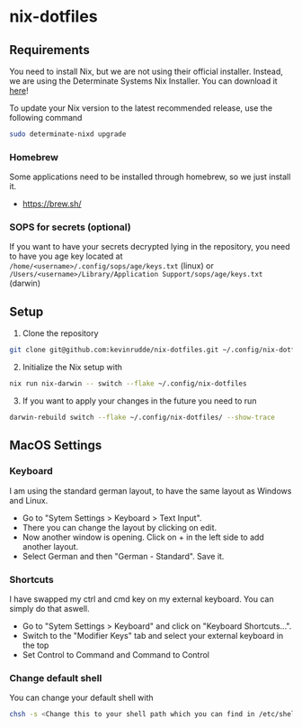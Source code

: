 # nix-dotfiles

## Requirements

You need to install Nix, but we are not using their official installer. Instead, we are using the Determinate Systems Nix Installer. You can download it [here](https://install.determinate.systems/determinate-pkg/stable/Universal)!

To update your Nix version to the latest recommended release, use the following command
```bash
sudo determinate-nixd upgrade
```

### Homebrew

Some applications need to be installed through homebrew, so we just install it.
* https://brew.sh/

### SOPS for secrets (optional)
If you want to have your secrets decrypted lying in the repository, you need to have you age key located at `/home/<username>/.config/sops/age/keys.txt` (linux) or `/Users/<username>/Library/Application Support/sops/age/keys.txt` (darwin)

## Setup

1. Clone the repository
```bash
git clone git@github.com:kevinrudde/nix-dotfiles.git ~/.config/nix-dotfiles
```

2. Initialize the Nix setup with
```bash
nix run nix-darwin -- switch --flake ~/.config/nix-dotfiles
```

3. If you want to apply your changes in the future you need to run
```bash
darwin-rebuild switch --flake ~/.config/nix-dotfiles/ --show-trace
```
 
## MacOS Settings

### Keyboard

I am using the standard german layout, to have the same layout as Windows and Linux.
* Go to "Sytem Settings > Keyboard > Text Input".
* There you can change the layout by clicking on edit.
* Now another window is opening. Click on + in the left side to add another layout.
* Select German and then "German - Standard". Save it.

### Shortcuts

I have swapped my ctrl and cmd key on my external keyboard. You can simply do that aswell.
* Go to "Sytem Settings > Keyboard" and click on "Keyboard Shortcuts...".
* Switch to the "Modifier Keys" tab and select your external keyboard in the top
* Set Control to Command and Command to Control

### Change default shell

You can change your default shell with
```bash
chsh -s <Change this to your shell path which you can find in /etc/shells there is a comment with shells managed by nix> 
```